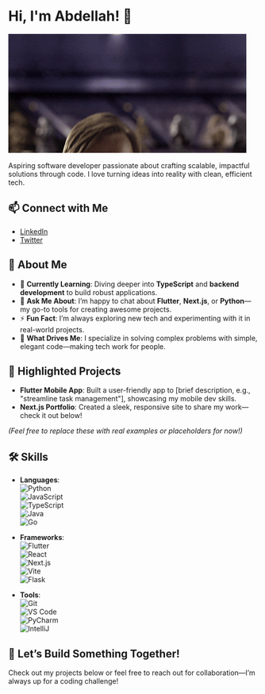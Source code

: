 
# Hi, I'm Abdellah! 👋

![](giphy.gif)

Aspiring software developer passionate about crafting scalable, impactful solutions through code. I love turning ideas into reality with clean, efficient tech.

## 📫 Connect with Me

- [LinkedIn](https://www.linkedin.com/in/abdellah-ahmed-abdullahi-b229382a2)
- [Twitter](https://x.com/HimoNotting)

## 🚀 About Me

- 🌱 **Currently Learning**: Diving deeper into **TypeScript** and **backend development** to build robust applications.
- 💬 **Ask Me About**: I’m happy to chat about **Flutter**, **Next.js**, or **Python**—my go-to tools for creating awesome projects.
- ⚡ **Fun Fact**: I’m always exploring new tech and experimenting with it in real-world projects.
- 🎯 **What Drives Me**: I specialize in solving complex problems with simple, elegant code—making tech work for people.

## 🌟 Highlighted Projects

- **Flutter Mobile App**: Built a user-friendly app to [brief description, e.g., "streamline task management"], showcasing my mobile dev skills.  
- **Next.js Portfolio**: Created a sleek, responsive site to share my work—check it out below!

*(Feel free to replace these with real examples or placeholders for now!)*

## 🛠️ Skills

- **Languages**:  
  ![Python](https://img.shields.io/badge/Python-3776AB?style=flat&logo=python&logoColor=white)  
  ![JavaScript](https://img.shields.io/badge/JavaScript-F7DF1E?style=flat&logo=javascript&logoColor=black)  
  ![TypeScript](https://img.shields.io/badge/TypeScript-3178C6?style=flat&logo=typescript&logoColor=white)  
  ![Java](https://img.shields.io/badge/Java-ED8B00?style=flat&logo=java&logoColor=white)  
  ![Go](https://img.shields.io/badge/Go-00ADD8?style=flat&logo=go&logoColor=white)  

- **Frameworks**:  
  ![Flutter](https://img.shields.io/badge/Flutter-02569B?style=flat&logo=flutter&logoColor=white)  
  ![React](https://img.shields.io/badge/React-61DAFB?style=flat&logo=react&logoColor=black)  
  ![Next.js](https://img.shields.io/badge/Next.js-000000?style=flat&logo=nextdotjs&logoColor=white)  
  ![Vite](https://img.shields.io/badge/Vite-646CFF?style=flat&logo=vite&logoColor=white)  
  ![Flask](https://img.shields.io/badge/Flask-000000?style=flat&logo=flask&logoColor=white)  

- **Tools**:  
  ![Git](https://img.shields.io/badge/Git-F05032?style=flat&logo=git&logoColor=white)  
  ![VS Code](https://img.shields.io/badge/VS%20Code-007ACC?style=flat&logo=visual-studio-code&logoColor=white)  
  ![PyCharm](https://img.shields.io/badge/PyCharm-21D789?style=flat&logo=pycharm&logoColor=white)  
  ![IntelliJ](https://img.shields.io/badge/IntelliJ-000000?style=flat&logo=intellij-idea&logoColor=white)

## 👀 Let’s Build Something Together!

Check out my projects below or feel free to reach out for collaboration—I’m always up for a coding challenge!


